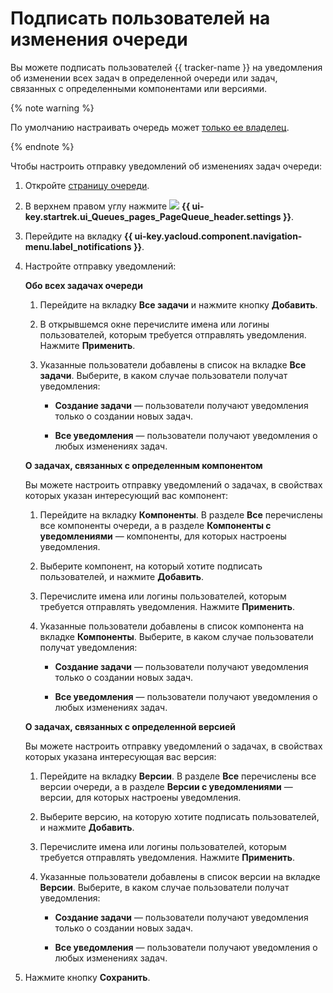 # Подписать пользователей на изменения очереди

Вы можете подписать пользователей {{ tracker-name }} на уведомления об изменении всех задач в определенной очереди или задач, связанных с определенными компонентами или версиями.

{% note warning %}

По умолчанию настраивать очередь может [только ее владелец](queue-access.md).

{% endnote %}

Чтобы настроить отправку уведомлений об изменениях задач очереди:

1. Откройте [страницу очереди](../user/queue.md).

1. В верхнем правом углу нажмите ![](../../_assets/tracker/svg/settings-old.svg)&nbsp;**{{ ui-key.startrek.ui_Queues_pages_PageQueue_header.settings }}**.

1. Перейдите на вкладку **{{ ui-key.yacloud.component.navigation-menu.label_notifications }}**.

1. Настройте отправку уведомлений:

    **Обо всех задачах очереди**

      1. Перейдите на вкладку **Все задачи** и нажмите кнопку **Добавить**.

      1. В открывшемся окне перечислите имена или логины пользователей, которым требуется отправлять уведомления. Нажмите **Применить**.

      1. Указанные пользователи добавлены в список на вкладке **Все задачи**. Выберите, в каком случае пользователи получат уведомления:

          - **Создание задачи** — пользователи получают уведомления только о создании новых задач.

          - **Все уведомления** — пользователи получают уведомления о любых изменениях задач.

    **О задачах, связанных с определенным компонентом**

      Вы можете настроить отправку уведомлений о задачах, в свойствах которых указан интересующий вас компонент:

      1. Перейдите на вкладку **Компоненты**. В разделе **Все** перечислены все компоненты очереди, а в разделе **Компоненты с уведомлениями** — компоненты, для которых настроены уведомления.

      1. Выберите компонент, на который хотите подписать пользователей, и нажмите **Добавить**.

      1. Перечислите имена или логины пользователей, которым требуется отправлять уведомления. Нажмите **Применить**.

      1. Указанные пользователи добавлены в список компонента на вкладке **Компоненты**. Выберите, в каком случае пользователи получат уведомления:

          - **Создание задачи** — пользователи получают уведомления только о создании новых задач.

          - **Все уведомления** — пользователи получают уведомления о любых изменениях задач.

    **О задачах, связанных с определенной версией**

      Вы можете настроить отправку уведомлений о задачах, в свойствах которых указана интересующая вас версия:

      1. Перейдите на вкладку **Версии**. В разделе **Все** перечислены все версии очереди, а в разделе **Версии с уведомлениями** — версии, для которых настроены уведомления.

      1. Выберите версию, на которую хотите подписать пользователей, и нажмите **Добавить**.

      1. Перечислите имена или логины пользователей, которым требуется отправлять уведомления. Нажмите **Применить**.

      1. Указанные пользователи добавлены в список версии на вкладке **Версии**. Выберите, в каком случае пользователи получат уведомления:

          - **Создание задачи** — пользователи получают уведомления только о создании новых задач.

          - **Все уведомления** — пользователи получают уведомления о любых изменениях задач.

1. Нажмите кнопку **Сохранить**.
